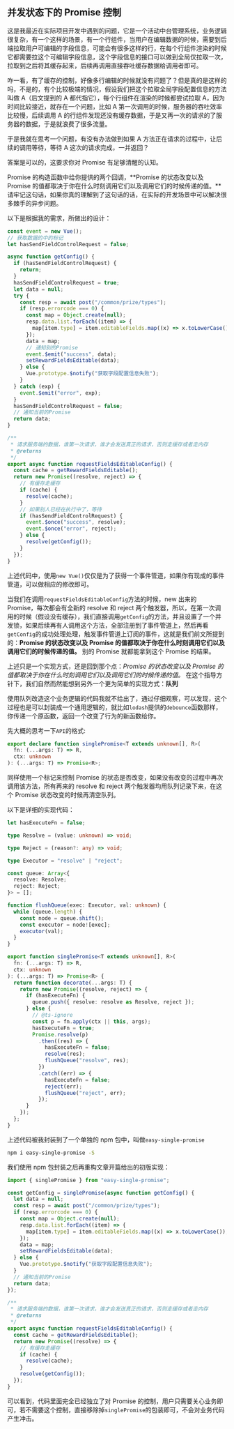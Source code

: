 ## 并发状态下的 Promise 控制

这是我最近在实际项目开发中遇到的问题，它是一个活动中台管理系统，业务逻辑很复杂，有一个这样的场景，有一个行组件，当用户在编辑数据的时候，需要到后端拉取用户可编辑的字段信息，可能会有很多这样的行，在每个行组件渲染的时候它都需要拉这个可编辑字段信息，这个字段信息的接口可以做到全局仅拉取一次，拉取到之后将其缓存起来，后续再调用直接吞吐缓存数据给调用者即可。

咋一看，有了缓存的控制，好像多行编辑的时候就没有问题了？但是真的是这样的吗，不是的，有个比较极端的情况，假设我们把这个拉取全局字段配置信息的方法叫做 A（后文提到的 A 都代指它），每个行组件在渲染的时候都尝试拉取 A，因为时间比较接近，就存在一个问题，比如 A 第一次调用的时候，服务器的吞吐效率比较慢，后续调用 A 的行组件发现还没有缓存数据，于是又再一次的请求的了服务器的数据，于是就浪费了很多流量。

于是我就在思考一个问题，有没有办法做到如果 A 方法正在请求的过程中，让后续的调用等待，等待 A 这次的请求完成，一并返回？

答案是可以的，这要求你对 Promise 有足够清醒的认知。

Promise 的构造函数中给你提供的两个回调，**Promise 的状态改变以及 Promise 的值都取决于你在什么时刻调用它们以及调用它们的时候传递的值。**请牢记这句话，如果你真的理解到了这句话的话，在实际的开发场景中可以解决很多棘手的异步问题。

以下是根据我的需求，所做出的设计：

```js
const event = new Vue();
// 获取数据的中的标记
let hasSendFieldControlRequest = false;

async function getConfig() {
  if (hasSendFieldControlRequest) {
    return;
  }
  hasSendFieldControlRequest = true;
  let data = null;
  try {
    const resp = await post("/common/prize/types");
    if (resp.errorcode === 0) {
      const map = Object.create(null);
      resp.data.list.forEach((item) => {
        map[item.type] = item.editableFields.map((x) => x.toLowerCase());
      });
      data = map;
      // 通知别的Promise
      event.$emit("success", data);
      setRewardFieldsEditable(data);
    } else {
      Vue.prototype.$notify("获取字段配置信息失败");
    }
  } catch (exp) {
    event.$emit("error", exp);
  }
  hasSendFieldControlRequest = false;
  // 通知当前的Promise
  return data;
}

/**
 * 请求服务端的数据，谁第一次请求，谁才会发送真正的请求，否则走缓存或者走内存
 * @returns
 */
export async function requestFieldsEditableConfig() {
  const cache = getRewardFieldsEditable();
  return new Promise((resolve, reject) => {
    // 有缓存走缓存
    if (cache) {
      resolve(cache);
    }
    // 如果别人已经在执行中了，等待
    if (hasSendFieldControlRequest) {
      event.$once("success", resolve);
      event.$once("error", reject);
    } else {
      resolve(getConfig());
    }
  });
}
```

上述代码中，使用`new Vue()`仅仅是为了获得一个事件管道，如果你有现成的事件管道，可以做相应的修改即可。

当我们在调用`requestFieldsEditableConfig`方法的时候，new 出来的 Promise，每次都会有全新的 resolve 和 reject 两个触发器，所以，在第一次调用的时候（假设没有缓存），我们直接调用`getConfig`的方法，并且设置了一个并发锁，如果后续再有人调用这个方法，全部注册到了事件管道上，然后再看`getConfig`的成功处理处理，触发事件管道上订阅的事件，这就是我们前文所提到的：**Promise 的状态改变以及 Promise 的值都取决于你在什么时刻调用它们以及调用它们的时候传递的值。** 别的 Promise 就都能拿到这个 Promise 的结果。

上述只是一个实现方式，还是回到那个点：*Promise 的状态改变以及 Promise 的值都取决于你在什么时刻调用它们以及调用它们的时候传递的值。* 在这个指导方针下，我们自然而然能想到另外一个更为简单的实现方式：**队列**

使用队列改造这个业务逻辑的代码我就不给出了，通过仔细观察，可以发现，这个过程也是可以封装成一个通用逻辑的，就比如`lodash`提供的`debounce`函数那样，你传递一个原函数，返回一个改变了行为的新函数给你。

先大概的思考一下`API`的格式:

```ts
export declare function singlePromise<T extends unknown[], R>(
  fn: (...args: T) => R,
  ctx: unknown
): (...args: T) => Promise<R>;
```

同样使用一个标记来控制 Promise 的状态是否改变，如果没有改变的过程中再次调用该方法，所有再来的 resolve 和 reject 两个触发器均用队列记录下来，在这个 Promise 状态改变的时候再清空队列。

以下是详细的实现代码：

```ts
let hasExecuteFn = false;

type Resolve = (value: unknown) => void;

type Reject = (reason?: any) => void;

type Executor = "resolve" | "reject";

const queue: Array<{
  resolve: Resolve;
  reject: Reject;
}> = [];

function flushQueue(exec: Executor, val: unknown) {
  while (queue.length) {
    const node = queue.shift();
    const executor = node![exec];
    executor(val);
  }
}

export function singlePromise<T extends unknown[], R>(
  fn: (...args: T) => R,
  ctx: unknown
): (...args: T) => Promise<R> {
  return function decorate(...args: T) {
    return new Promise((resolve, reject) => {
      if (hasExecuteFn) {
        queue.push({ resolve: resolve as Resolve, reject });
      } else {
        // @ts-ignore
        const p = fn.apply(ctx || this, args);
        hasExecuteFn = true;
        Promise.resolve(p)
          .then((res) => {
            hasExecuteFn = false;
            resolve(res);
            flushQueue("resolve", res);
          })
          .catch((err) => {
            hasExecuteFn = false;
            reject(err);
            flushQueue("reject", err);
          });
      }
    });
  };
}
```

上述代码被我封装到了一个单独的 npm 包中，叫做`easy-single-promise`

```bash
npm i easy-single-promise -S
```

我们使用 npm 包封装之后再重构文章开篇给出的初版实现：

```ts
import { singlePromise } from "easy-single-promise";

const getConfig = singlePromise(async function getConfig() {
  let data = null;
  const resp = await post("/common/prize/types");
  if (resp.errorcode === 0) {
    const map = Object.create(null);
    resp.data.list.forEach((item) => {
      map[item.type] = item.editableFields.map((x) => x.toLowerCase());
    });
    data = map;
    setRewardFieldsEditable(data);
  } else {
    Vue.prototype.$notify("获取字段配置信息失败");
  }
  // 通知当前的Promise
  return data;
});

/**
 * 请求服务端的数据，谁第一次请求，谁才会发送真正的请求，否则走缓存或者走内存
 * @returns
 */
export async function requestFieldsEditableConfig() {
  const cache = getRewardFieldsEditable();
  return new Promise((resolve) => {
    // 有缓存走缓存
    if (cache) {
      resolve(cache);
    }
    resolve(getConfig());
  });
}
```

可以看到，代码里面完全已经独立了对 Promise 的控制，用户只需要关心业务即可，若不需要这个控制，直接移除掉`singlePromise`的包装即可，不会对业务代码产生冲击。
